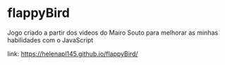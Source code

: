 # flappyBird
 Jogo criado a partir dos videos do Mairo Souto para melhorar as minhas habilidades com o JavaScript
 
 link: https://helenapl145.github.io/flappyBird/
